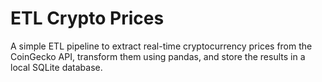 ETL Crypto Prices
=================

A simple ETL pipeline to extract real-time cryptocurrency prices from the CoinGecko API, transform them using pandas, and store the results in a local SQLite database.
